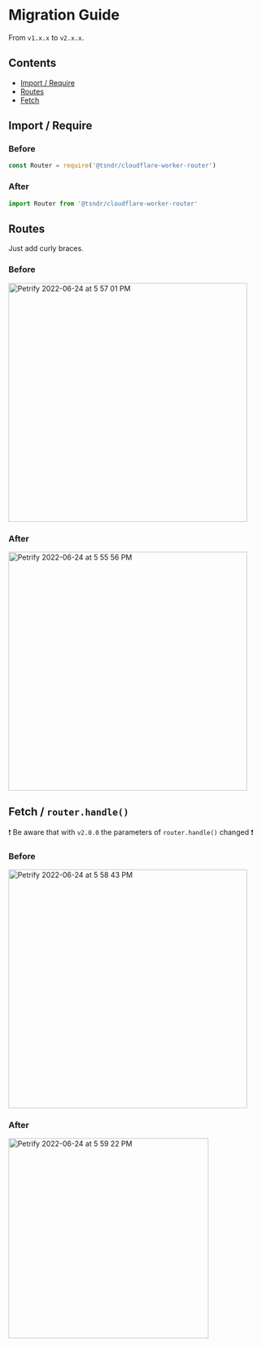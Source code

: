 # Migration Guide

From `v1.x.x` to `v2.x.x`.

## Contents

- [Import / Require](#import--require)
- [Routes](#routes)
- [Fetch](#fetch--routerhandle)


## Import / Require

### Before

```javascript
const Router = require('@tsndr/cloudflare-worker-router')
```


### After

```javascript
import Router from '@tsndr/cloudflare-worker-router'
```


## Routes

Just add curly braces.


### Before

<a href="https://gist.github.com/tsndr/34e8544266ae15d51abd019d7c3d27ca" target="_blank"><img width="469" alt="Petrify 2022-06-24 at 5 57 01 PM" src="https://user-images.githubusercontent.com/2940127/175572731-a8729c1b-15e2-45ac-be80-7e8527c5502a.png"></a>


### After

<a href="https://gist.github.com/tsndr/8db6e8dd55e348015c2ff8e93dd6aa31" target="_blank"><img width="469" alt="Petrify 2022-06-24 at 5 55 56 PM" src="https://user-images.githubusercontent.com/2940127/175572549-0eea8fc4-3d90-412a-89cc-d2f4569f1139.png"></a>


## Fetch / `router.handle()`

❗️ Be aware that with `v2.0.0` the parameters of `router.handle()` changed ❗️


### Before

<a href="https://gist.github.com/tsndr/12b0f800269760c597646c90a562ef88" target="_blank"><img width="469" alt="Petrify 2022-06-24 at 5 58 43 PM" src="https://user-images.githubusercontent.com/2940127/175572993-fb4681c2-eece-4c92-88e8-1c2f57644769.png"></a>


### After

<a href="https://gist.github.com/tsndr/30902b01b134e2a58cf3a53648dd3e47" target="_blank"><img width="393" alt="Petrify 2022-06-24 at 5 59 22 PM" src="https://user-images.githubusercontent.com/2940127/175573110-b7dfcfb2-855d-4529-a957-6f8b9ec439f3.png"></a>
